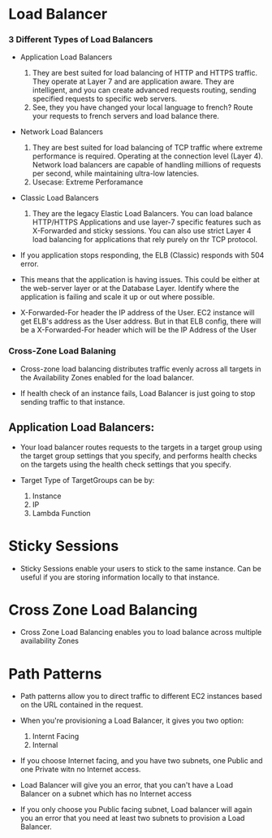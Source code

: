 # Load Balancer

### 3 Different Types of Load Balancers

- Application Load Balancers
	1. They are best suited for load balancing of HTTP and HTTPS traffic. They operate at Layer 7 and are application aware. They are intelligent, and you can create advanced requests routing, sending specified requests to specific web servers.
	2. See, they you have changed your local language to french? Route your requests to french servers and load balance there.

- Network Load Balancers
	1. They are best suited for load balancing of TCP traffic where extreme performance is required. Operating at the connection level (Layer 4). Network load balancers are capable of handling millions of requests per second, while maintaining ultra-low latencies.
	2. Usecase: Extreme Perforamance
- Classic Load Balancers
	1. They are the legacy Elastic Load Balancers. You can load balance HTTP/HTTPS Applications and use layer-7 specific features such as X-Forwarded and sticky sessions. You can also use strict Layer 4 load balancing for applications that rely purely on thr TCP protocol.

- If you application stops responding, the ELB (Classic) responds with 504 error.
- This means that the application is having issues. This could be either at the web-server layer or at the Database Layer. Identify where the application is failing and scale it up or out where possible.

- X-Forwarded-For header the IP address of the User. EC2 instance will get ELB's address as the User address. But in that ELB config, there will be a X-Forwarded-For header which will be the IP Address of the User

### Cross-Zone Load Balaning
- Cross-zone load balancing distributes traffic evenly across all targets in the Availability Zones enabled for the load balancer.

- If health check of an instance fails, Load Balancer is just going to stop sending traffic to that instance. 



## Application Load Balancers:

- Your load balancer routes requests to the targets in a target group using the target group settings that you specify, and performs health checks on the targets using the health check settings that you specify.

- Target Type of TargetGroups can be by:
	1. Instance
	2. IP
	3. Lambda Function

# Sticky Sessions
- Sticky Sessions enable your users to stick to the same instance. Can be useful if you are storing information locally to that instance.
# Cross Zone Load Balancing
- Cross Zone Load Balancing enables you to load balance across multiple availability Zones
# Path Patterns
- Path patterns allow you to direct traffic to different EC2 instances based on the URL contained in the request.






- When you're provisioning a Load Balancer, it gives you two option: 
	1. Internt Facing 
	2. Internal

- If you choose Internet facing, and you have two subnets, one Public and one Private witn no Internet access.
- Load Balancer will give you an error, that you can't have a Load Balancer on a subnet which has no Internet access
- If you only choose you Public facing subnet, Load balancer will again you an error that you need at least two subnets to provision a Load Balancer.
